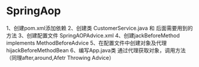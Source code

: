 # SpringAop
1、创建pom.xml添加依赖
2、创建类 CustomerService.java 和 后面需要用到的方法
3、创建配置文件 SpringAOPAdvice.xml
4、创建jackBeforeMethod implements MethodBeforeAdvice 
5、在配置文件中创建对象及代理
    <bean id="customerServiceProxy" class="org.springframework.aop.framework.ProxyFactoryBean">
        <property name="target" ref="customerService" />
        <property name="interceptorNames">
            <list>
                <value>hijackBeforeMethodBean</value>
6、编写App.java类 通过代理获取对象，调用方法（同理after,around,Afetr Throwing Advice）
